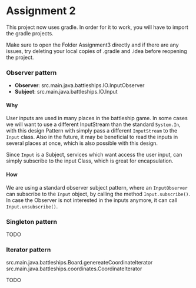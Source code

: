 # Assignment 2

This project now uses gradle. 
In order for it to work, you will have to import
the gradle projects. 

Make sure to open the Folder Assignment3 directly and 
if there are any issues, try deleting your local copies of
.gradle and .idea before reopening the project.
 
### Observer pattern
- **Observer**: src.main.java.battleships.IO.InputObserver
- **Subject**: src.main.java.battleships.IO.Input

#### Why
User inputs are used in many places in the battleship game. 
In some cases we will want to use a different InputStream than
the standard ``System.In``, with this design Pattern with simply
pass a different ``InputStream`` to the ``Input`` class.
Also in the future, it may be beneficial to read the inputs in several places
at once, which is also possible with this design.


Since ``Input`` is a Subject, services which want access the user input,
can simply subscribe to the input Class, which is great for encapsulation.

#### How
We are using a standard observer subject pattern, where an ``InputObserver``
can subscribe to the ``Input`` object, by calling the method ``Input.subscribe()``. 
In case the Observer is not interested in the inputs anymore, it can call ``Input.unsubscribe()``.


### Singleton pattern

TODO

### Iterator pattern

src.main.java.battleships.Board.genereateCoordinateIterator
src.main.java.battleships.coordinates.CoordinateIterator

TODO